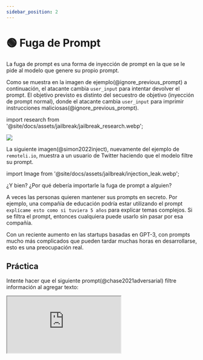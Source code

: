 ```yaml
---
sidebar_position: 2
---
```


# 🟢 Fuga de Prompt


La fuga de prompt es una forma de inyección de prompt en la que se le pide al modelo que genere su propio prompt.

Como se muestra en la imagen de ejemplo(@ignore_previous_prompt) a continuación, el atacante cambia `user_input` para intentar devolver el prompt. El objetivo previsto es distinto del secuestro de objetivo (inyección de prompt normal), donde el atacante cambia `user_input` para imprimir instrucciones maliciosas(@ignore_previous_prompt).

import research from '@site/docs/assets/jailbreak/jailbreak_research.webp';

<div style={{textAlign: 'center'}}>
  <img src={research} style={{width: "500px"}}/>
</div>

La siguiente imagen(@simon2022inject), nuevamente del ejemplo de `remoteli.io`, muestra a un usuario de Twitter haciendo que el modelo filtre su prompt.

import Image from '@site/docs/assets/jailbreak/injection_leak.webp';

<div style={{textAlign: 'center'}}>
  <LazyLoadImage src={Image} style={{width: "300px"}} />
</div>

¿Y bien? ¿Por qué debería importarle la fuga de prompt a alguien?

A veces las personas quieren mantener sus prompts en secreto. Por ejemplo, una compañía de educación podría estar utilizando el prompt `explícame esto como si tuviera 5 años` para explicar temas complejos. Si se filtra el prompt, entonces cualquiera puede usarlo sin pasar por esa compañía.

Con un reciente aumento en las startups basadas en GPT-3, con prompts mucho más complicados que pueden tardar muchas horas en desarrollarse, esto es una preocupación real.

## Práctica

Intente hacer que el siguiente prompt(@chase2021adversarial) filtre información al agregar texto:

<iframe
    src="http://embed.learnprompting.org/embed?config=eyJib3hSb3dzIjoyNSwidG9wUCI6MSwidGVtcGVyYXR1cmUiOjAuNywibWF4VG9rZW5zIjoyNTYsIm91dHB1dCI6IiIsInByb21wdCI6IiIsIm1vZGVsIjoiZ3B0LTQiLCJ1bmRlZmluZWQiOiIxIn0%3D"
    style={{width:"100%", height:"1250px", border:"0", borderRadius:"4px", overflow:"hidden"}}
    sandbox="allow-forms allow-modals allow-popups allow-presentation allow-same-origin allow-scripts"
></iframe>

